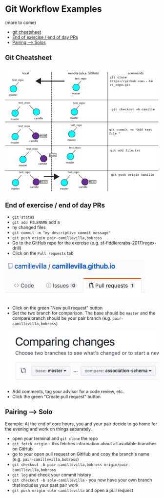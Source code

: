 # Git Workflow Examples
(more to come)

- [git cheatsheet](#git-cheatsheet)
- [End of exercise / end of day PRs](#end-of-exercise--end-of-day-prs)
- [Pairing --> Solos](#pairing----solo)

## Git Cheatsheet

![Git workflow examples: clone, commit, add, and push](git_workflow_00.png)

## End of exercise / end of day PRs
- `git status`
- `git add FILENAME` add a
- ny changed files
- `git commit -m "my descriptive commit message"`
- `git push origin pair-camillevilla,bobross`
- Go to the GitHub repo for the exercise (e.g. sf-fiddlercrabs-2017/regex-drill)
- Click on the `Pull requests` tab

![Screenshot: Pull Request tab](PR_tab.png)

- Click on the green "New pull request" button
- Set the two branch for comparison. The base should be `master` and the compare branch should be your pair branch (e.g. `pair-camillevilla,bobross`)

![Screenshot: Pull Request button](compare_branches.png)

- Add comments, tag your advisor for a code review, etc.
- Click the green "Create pull request" button

## Pairing --> Solo
Example: At the end of core hours, you and your pair decide to go home for the evening and work on things separately.

- open your terminal and `git clone` the repo
- `git fetch origin` - this fetches information about all available branches on GitHub
- go to your open pull request on GitHub and copy the branch's name (e.g. `pair-camillevilla,bobross`)
- `git checkout -b pair-camillevilla,bobross origin/pair-camillevilla,bobross`
- `git log` and check your commit history
- `git checkout -b solo-camillevilla` - you now have your own branch that includes your past pair work
- `git push origin solo-camillevilla` and open a pull request
